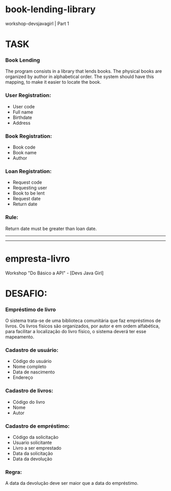 # book-lending-library
workshop-devsjavagirl | Part 1

# TASK 

### Book Lending
The program consists in a library that lends books. The physical books are organized by author in alphabetical order.
The system should have this mapping, to make it easier to locate the book.


### User Registration:
* User code
* Full name
* Birthdate
* Address


### Book Registration:
* Book code
* Book name 
* Author


### Loan Registration:
* Request code	
* Requesting user
* Book to be lent
* Request date
* Return date


### Rule:
Return date must be greater than loan date.

-------------------------------------------------------------------------------------------------------------------
-------------------------------------------------------------------------------------------------------------------


# empresta-livro
Workshop "Do Básico a API" - [Devs Java Girl] 


# DESAFIO: 

### Empréstimo de livro
O sistema trata-se de uma biblioteca comunitária que faz empréstimos de livros. 
Os livros físicos são organizados, por autor e em ordem alfabética, para facilitar a localização do livro físico, 
o sistema deverá ter esse mapeamento.


 

### Cadastro de usuário: 	
* Código do usuário 	
* Nome completo	
* Data de nascimento	
* Endereço 


### Cadastro de livros: 	
* Código do livro	
* Nome	
* Autor


### Cadastro de empréstimo:	
* Código da solicitação	
* Usuario solicitante
* Livro a ser emprestado
* Data da solicitação
* Data da devolução 


### Regra: 	
A data da devolução deve ser maior que a data do empréstimo.
